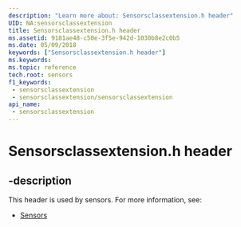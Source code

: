 ```yaml
---
description: "Learn more about: Sensorsclassextension.h header"
UID: NA:sensorsclassextension
title: Sensorsclassextension.h header
ms.assetid: 9181ae48-c50e-3f5e-942d-1030b8e2c0b5
ms.date: 05/09/2018
keywords: ["Sensorsclassextension.h header"]
ms.keywords: 
ms.topic: reference
tech.root: sensors
f1_keywords:
 - sensorsclassextension
 - sensorsclassextension/sensorsclassextension
api_name:
 - sensorsclassextension
---
```


# Sensorsclassextension.h header


## -description

This header is used by sensors. For more information, see:

- [Sensors](../_sensors/index.md)

